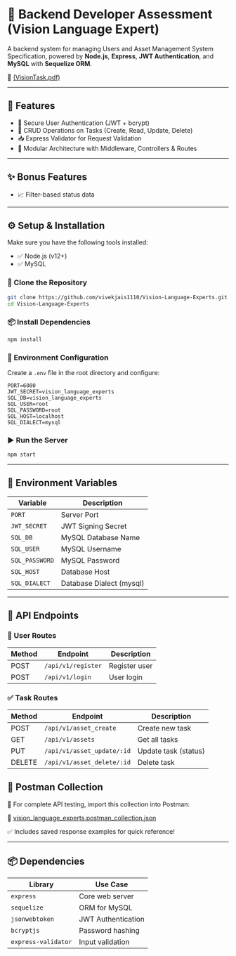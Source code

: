 # 🚀 Backend Developer Assessment (Vision Language Expert)

A backend system for managing Users and Asset Management System Specification, powered by **Node.js**, **Express**, **JWT Authentication**, and **MySQL** with **Sequelize ORM**.

📄 [(VisionTask.pdf)](https://github.com/vivekjais1110/Vision-Language-Experts/blob/main/VisionTask.pdf)

---

## 📌 Features

- 🔐 Secure User Authentication (JWT + bcrypt)
- 🧾 CRUD Operations on Tasks (Create, Read, Update, Delete)
- 📥 Express Validator for Request Validation
- 🧠 Modular Architecture with Middleware, Controllers & Routes

---

## ✨ Bonus Features

- 📈 Filter-based status data

---

## ⚙️ Setup & Installation

Make sure you have the following tools installed:

- ✅ Node.js (v12+)
- ✅ MySQL

### 🔁 Clone the Repository

```bash
git clone https://github.com/vivekjais1110/Vision-Language-Experts.git
cd Vision-Language-Experts
```

### 📦 Install Dependencies

```bash
npm install
```

### 🔐 Environment Configuration

Create a `.env` file in the root directory and configure:

```env
PORT=6000
JWT_SECRET=vision_language_experts
SQL_DB=vision_language_experts
SQL_USER=root
SQL_PASSWORD=root
SQL_HOST=localhost
SQL_DIALECT=mysql
```

### ▶️ Run the Server

```bash
npm start
```

---

## 🔑 Environment Variables

| Variable       | Description              |
| -------------- | ------------------------ |
| `PORT`         | Server Port              |
| `JWT_SECRET`   | JWT Signing Secret       |
| `SQL_DB`       | MySQL Database Name      |
| `SQL_USER`     | MySQL Username           |
| `SQL_PASSWORD` | MySQL Password           |
| `SQL_HOST`     | Database Host            |
| `SQL_DIALECT`  | Database Dialect (mysql) |

---

## 📱 API Endpoints

### 👤 User Routes

| Method | Endpoint           | Description   |
| ------ | ------------------ | ------------- |
| POST   | `/api/v1/register` | Register user |
| POST   | `/api/v1/login`    | User login    |

### ✅ Task Routes

| Method | Endpoint                   | Description          |
| ------ | -------------------------- | -------------------- |
| POST   | `/api/v1/asset_create`     | Create new task      |
| GET    | `/api/v1/assets`        | Get all tasks        |
| PUT    | `/api/v1/asset_update/:id` | Update task (status) |
| DELETE | `/api/v1/asset_delete/:id` | Delete task          |



## 🧪 Postman Collection

📢 For complete API testing, import this collection into Postman:

🔗 [vision_language_experts.postman_collection.json](https://github.com/vivekjais1110/Vision-Language-Experts/blob/main/vision_language_experts.postman_collection.json)

✅ Includes saved response examples for quick reference!

---

## 📦 Dependencies

| Library             | Use Case           |
| ------------------- | ------------------ |
| `express`           | Core web server    |
| `sequelize`         | ORM for MySQL      |
| `jsonwebtoken`      | JWT Authentication |
| `bcryptjs`          | Password hashing   |
| `express-validator` | Input validation   |

